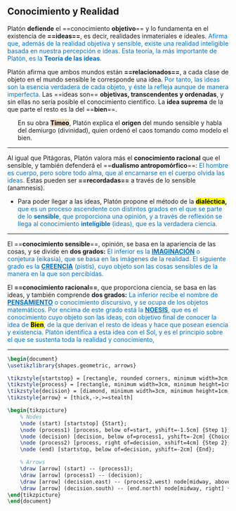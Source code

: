 
## Conocimiento y Realidad

Platón **defiende** el ==conocimiento **objetivo**== y lo fundamenta en el existencia de **==ideas==**, es decir, realidades inmateriales e ideales. <font color="#0070c0">Afirma que, además de la realidad objetiva y sensible, existe una realidad inteligible basada en nuestra percepción e ideas. Esta teoría, la más importante de Platón, es la <b>Teoría de las ideas</b>.</font> 

Platón afirma que ambos mundos están **==relacionados==**, a cada clase de objeto en el mundo sensible le corresponde una idea. <span style="color: #0070c0;">Por tanto, las ideas son la esencia verdadera de cada objeto, y éste la refleja aunque de manera imperfecta.</span> Las ==ideas son== **objetivas, transcendentes y ordenadas**,  y sin ellas no sería posible el conocimiento científico. La **idea suprema** de la que parte el resto es la del ==**bien**==.
<ul>En su obra <mark style="background-color: #EAD7C0;"><b>Timeo</b></mark>, Platón explica el <b>origen</b> del mundo sensible y habla del demiurgo (divinidad), quien ordenó el caos tomando como modelo el bien.</ul>

___
Al igual que Pitágoras, Platón valora más el **conocimiento racional** que el sensible, y también defenderá el ==**dualismo antropomórfico**==: <span style="color: #0070c0;">El hombre es cuerpo, pero sobre todo alma, que al encarnarse en el cuerpo olvida las ideas.</span> Estas pueden ser **==recordadas==** a través de lo sensible (anamnesis).  <ul><li>Para poder llegar a las ideas, Platón propone el método de la <b><mark>dialéctica</mark>,</b><span style="color: #0070c0;"> que es un proceso ascendente con distintos grados en el que se parte de lo <b>sensible</b>, que proporciona una opinión, y a través de reflexión se llega al conocimiento <b>inteligible</b> (ideas), que es la verdadera ciencia.</span></li></ul>

___
El ==**conocimiento sensible**==, opinión, se basa en la apariencia de las cosas, y se divide en **dos grados:** <span style="color: #0070c0;">El inferior es la <b><u>IMAGINACIÓN</u></b> o conjetura (eikasía), que se basa en las imágenes de la realidad. El siguiente grado es la <b><u>CREENCIA</u></b> (pistis), cuyo objeto son las cosas sensibles de la manera en la que son percibidas.</span>

El **==conocimiento racional==**, que proporciona ciencia, se basa en las ideas,  y también comprende **dos grados:** <span style="color: #0070c0;">La inferior recibe el nombre de <u><b>PENSAMIENTO</b></u> o conocimiento discursivo, y se ocupa de los objetos matemáticos. Por encima de este grado está la <b><u>NOESIS</u></b>,  que es el conocimiento cuyo objeto son las ideas, con objetivo final de  conocer la idea de <b><mark>Bien</mark></b>, de la que derivan el resto de ideas y hace que posean esencia y existencia. Platón identifica a esta idea con el Sol, y es el principio sobre el que se sustenta toda la realidad y conocimiento,</span>

___

```tikz  
\begin{document}
\usetikzlibrary{shapes.geometric, arrows}  

\tikzstyle{startstop} = [rectangle, rounded corners, minimum width=3cm, minimum height=1cm, text centered, draw=black, fill=red!30]  
\tikzstyle{process} = [rectangle, minimum width=3cm, minimum height=1cm, text centered, draw=black, fill=blue!20]  
\tikzstyle{decision} = [diamond, minimum width=3cm, minimum height=1cm, text centered, draw=black, fill=yellow!30]  
\tikzstyle{arrow} = [thick,->,>=stealth]  

\begin{tikzpicture}  
    % Nodes  
    \node (start) [startstop] {Start};  
    \node (process1) [process, below of=start, yshift=-1.5cm] {Step 1};  
    \node (decision) [decision, below of=process1, yshift=-2cm] {Choice?};  
    \node (process2) [process, right of=decision, xshift=4cm] {Step 2};  
    \node (end) [startstop, below of=decision, yshift=-2cm] {End};  

    % Arrows  
    \draw [arrow] (start) -- (process1);  
    \draw [arrow] (process1) -- (decision);  
    \draw [arrow] (decision.east) -- (process2.west) node[midway, above] {Yes};  
    \draw [arrow] (decision.south) -- (end.north) node[midway, right] {No};  
\end{tikzpicture}  
\end{document}
```  


